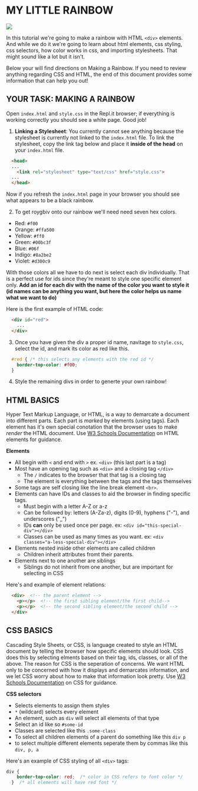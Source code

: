 MY LITTLE RAINBOW
=================
![](https://media.giphy.com/media/g72UoNHEOkt3i/giphy.gif)  

In this tutorial we're going to make a rainbow with HTML `<div>` elements. And while we do it we're going to learn about html elements, css styling, css selectors, how color works in css, and importing stylesheets.  That might sound like a lot but it isn't.

Below your will find directions on Making a Rainbow. If you need to review anything regarding CSS and HTML, the end of this document provides some information that can help you out!

YOUR TASK: MAKING A RAINBOW
------------

Open `index.html` and `style.css` in the Repl.it browser; if everything is working correctly you should see a white page. Good job!

1. **Linking a Stylesheet**: You currently cannot see anything because the stylesheet is currently not linked to the `index.html` file. To link the stylesheet, copy the link tag below and place it **inside of the head** on your `index.html` file. 

```html
  <head>
  ... 
    <link rel="stylesheet" type="text/css" href="style.css">
  ...
  </head>
```
Now if you refresh the `index.html` page in your browser you should see what appears to be a black rainbow.

2. To get roygbiv onto our rainbow we'll need need seven hex colors.
- Red: `#f00`
- Orange: `#ffa500`
- Yellow: `#ff0`
- Green: `#00bc3f`
- Blue: `#06f`
- Indigo: `#8a2be2`
- Violet: `#d300c9`

With those colors all we have to do next is select each div individually.  That is a perfect use for ids since they're meant to style one specific element only. **Add an id for each div with the name of the color you want to style it (id names can be anything you want, but here the color helps us name what we want to do)**

Here is the first example of HTML code:
```html
  <div id="red">
    ...
  </div>
```

3. Once you have given the div a proper id name, navitage to `style.css`, select the id, and mark its color as red like this.
```css
  #red { /* this selects any elements with the red id */
    border-top-color: #f00;
  }
```
4. Style the remaining divs in order to generte your own rainbow!

HTML BASICS
------------
Hyper Text Markup Language, or HTML, is a way to demarcate a document into different parts. Each part is *marked* by elements (using tags). Each element has it's own special conotation that the browser uses to make *render* the HTML document. Use [W3 Schools Documentation](https://www.w3schools.com/html/) on HTML elements for guidance.

**Elements**
  - All begin with `<` and end with `>` ex. `<div>` (this last part is a tag)
  - Most have an opening tag such as `<div>` and a closing tag `</div>`
    - The `/` indicates to the browser that that tag is a closing tag
    - The element is everything between the tags and the tags themselves
  - Some tags are self closing like the line break element `<br>`.
  - Elements can have IDs and classes to aid the browser in finding specific tags.
    - Must begin with a letter A-Z or a-z
    - Can be followed by: letters (A-Za-z), digits (0-9), hyphens ("-"), and underscores ("_")
    - IDs **can** only be used once per page. ex: `<div id="this-special-div"></div>`
    - Classes can be used as many times as you want. ex: `<div classes="a-less-special-div"></div>`
  - Elements nested inside other elements are called children
    - Children inherit attributes fromt their parents.
  - Elements next to one another are siblings
    - Siblings do not inherit from one another, but are important for selecting in CSS

Here's and example of element relations:
```html
  <div>  <!-- the parent element -->
    <p></p>  <!-- the first sibling element/the first child-->
    <p></p>  <!-- the second sibling element/the second child -->
  </div>
```

CSS BASICS
------------
Cascading Style Sheets, or CSS, is language created to style an HTML document by telling the browser how specific elements should look. CSS does this by selecting elments based on their tag, ids, classes, or all of the above. The reason for CSS is the seperation of concerns. We want HTML only to be concerned with how it displays and demarcates information, and we let CSS worry about how to make that information look pretty.  Use [W3 Schools Documentation](https://www.w3schools.com/css/default.asp) on CSS for guidance.

**CSS selectors**
  - Selects elements to assign them styles
  - `*` (wildcard) selects every element
  - An element, such as `div` will select all elements of that type
  - Select an id like so `#some-id`
  - Classes are selected like this `.some-class`
  - To select all children elements of a parent do something like this `div p`
  - to select multiple different elements seperate them by commas like this `div, p, a`

Here's an example of CSS styling of all `<div>` tags:
```css
div {
    border-top-color: red;  /* color in CSS refers to font color */
  }  /* all elements will have red font */
```
